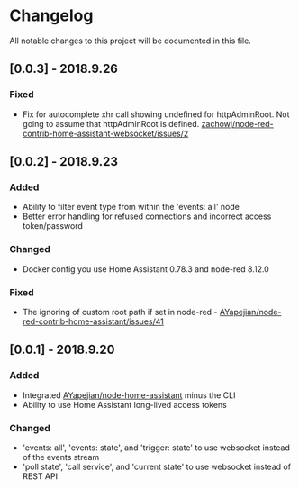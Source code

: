 # Changelog

All notable changes to this project will be documented in this file.

## [0.0.3] - 2018.9.26

### Fixed

* Fix for autocomplete xhr call showing undefined for httpAdminRoot. Not going to assume that httpAdminRoot is defined. [zachowj/node-red-contrib-home-assistant-websocket/issues/2](https://github.com/zachowj/node-red-contrib-home-assistant-websocket/issues/2)

## [0.0.2] - 2018.9.23

### Added

* Ability to filter event type from within the 'events: all' node
* Better error handling for refused connections and incorrect access token/password

### Changed

* Docker config you use Home Assistant 0.78.3 and node-red 8.12.0

### Fixed

* The ignoring of custom root path if set in node-red - [AYapejian/node-red-contrib-home-assistant/issues/41](https://github.com/AYapejian/node-red-contrib-home-assistant/issues/41)

## [0.0.1] - 2018.9.20

### Added

* Integrated [AYapejian/node-home-assistant](https://github.com/AYapejian/node-home-assistant) minus the CLI
* Ability to use Home Assistant long-lived access tokens

### Changed

* 'events: all', 'events: state', and 'trigger: state' to use websocket instead of the events stream
* 'poll state', 'call service', and 'current state' to use websocket instead of REST API
